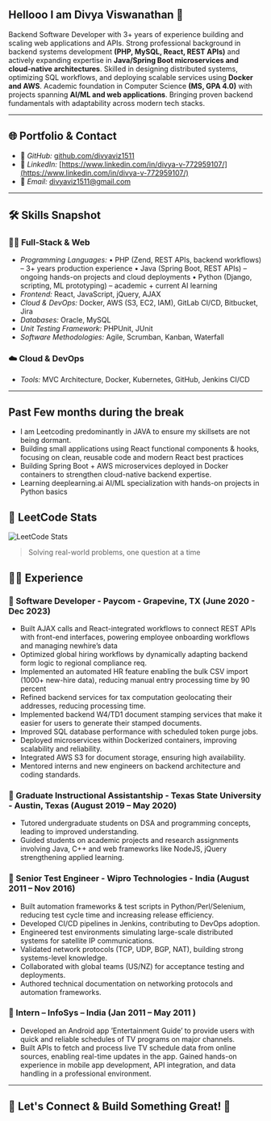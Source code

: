 ## Hellooo I am Divya Viswanathan 👋

Backend Software Developer with 3+ years of experience building and scaling web applications and APIs. Strong
professional background in backend systems development **(PHP, MySQL, React, REST APIs)** and actively
expanding expertise in **Java/Spring Boot microservices and cloud-native architectures**. Skilled in designing
distributed systems, optimizing SQL workflows, and deploying scalable services using **Docker and AWS**. Academic
foundation in Computer Science **(MS, GPA 4.0)** with projects spanning **AI/ML and web applications**. Bringing
proven backend fundamentals with adaptability across modern tech stacks.

---

## 🌐 Portfolio & Contact  

- 🔗 *GitHub:* [github.com/divyaviz1511](https://github.com/divyaviz1511)  
- 💼 *LinkedIn:* [https://www.linkedin.com/in/divya-v-772959107/](https://www.linkedin.com/in/divya-v-772959107/)  
- 📩 *Email:* [divyaviz1511@gmail.com](mailto:divyaviz1511@gmail.com)  

---

## 🛠️ Skills Snapshot  

### 🧑‍💻 Full-Stack & Web  
- *Programming Languages:*
    • PHP (Zend, REST APIs, backend workflows) – 3+ years production experience
    • Java (Spring Boot, REST APIs) – ongoing hands-on projects and cloud deployments
    • Python (Django, scripting, ML prototyping) – academic + current AI learning
- *Frontend:*  React, JavaScript, jQuery, AJAX
- *Cloud & DevOps:* Docker, AWS (S3, EC2, IAM), GitLab CI/CD, Bitbucket, Jira  
- *Databases:* Oracle, MySQL
- *Unit Testing Framework:* PHPUnit, JUnit
- *Software Methodologies:* Agile, Scrumban, Kanban, Waterfall 

### ☁️ Cloud & DevOps  
- *Tools:* MVC Architecture, Docker, Kubernetes, GitHub, Jenkins CI/CD  
---

## Past Few months during the break
- I am Leetcoding predominantly in JAVA to ensure my skillsets are not being dormant.
- Building small applications using React functional components & hooks, focusing on clean, reusable code and modern React best practices
- Building Spring Boot + AWS microservices deployed in Docker containers to strengthen cloud-native backend expertise.
- Learning deeplearning.ai AI/ML specialization with hands-on projects in Python basics

## 🧠 LeetCode Stats  

![LeetCode Stats](https://leetcard.jacoblin.cool/divyaviz?theme=dark&font=Source+Code+Pro&ext=heatmap)  
> Solving real-world problems, one question at a time 

## 👨‍💼 Experience  

### 🚀 Software Developer - Paycom - Grapevine, TX  (June 2020 - Dec 2023)  
- Built AJAX calls and React-integrated workflows to connect REST APIs with front-end interfaces, powering employee onboarding workflows and managing newhire’s data
- Optimized global hiring workflows by dynamically adapting backend form logic to regional compliance req.
- Implemented an automated HR feature enabling the bulk CSV import (1000+ new-hire data), reducing manual entry processing time by 90 percent
- Refined backend services for tax computation geolocating their addresses, reducing processing time.
- Implemented backend W4/TD1 document stamping services that make it easier for users to generate their stamped documents.
- Improved SQL database performance with scheduled token purge jobs.
- Deployed microservices within Dockerized containers, improving scalability and reliability.
- Integrated AWS S3 for document storage, ensuring high availability.
- Mentored interns and new engineers on backend architecture and coding standards. 

### 🤖 Graduate Instructional Assistantship - Texas State University - Austin, Texas (August 2019 – May 2020) 
- Tutored undergraduate students on DSA and programming concepts, leading to improved understanding.
- Guided students on academic projects and research assignments involving Java, C++ and web frameworks
like NodeJS, jQuery strengthening applied learning.  

### 🎨 Senior Test Engineer - Wipro Technologies - India (August 2011 – Nov 2016)  
- Built automation frameworks & test scripts in Python/Perl/Selenium, reducing test cycle time and increasing release efficiency.
- Developed CI/CD pipelines in Jenkins, contributing to DevOps adoption.
- Engineered test environments simulating large-scale distributed systems for satellite IP communications.
- Validated network protocols (TCP, UDP, BGP, NAT), building strong systems-level knowledge.
- Collaborated with global teams (US/NZ) for acceptance testing and deployments.
- Authored technical documentation on networking protocols and automation frameworks.

### 🎨 Intern – InfoSys – India	 (Jan 2011 – May 2011 )  
- Developed an Android app ’Entertainment Guide’ to provide users with quick and reliable schedules of TV programs on major channels.
- Built APIs to fetch and process live TV schedule data from online sources, enabling real-time updates in the app. Gained hands-on experience in mobile app development, API integration, and data handling in a professional environment.

---


## 🤝 Let's Connect & Build Something Great! 🚀
